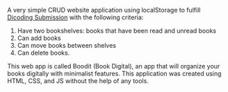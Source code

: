A very simple CRUD website application using localStorage to fulfill [Dicoding Submission](https://www.dicoding.com/academies/315) with the following criteria:
1. Have two bookshelves: books that have been read and unread books
2. Can add books
3. Can move books between shelves
4. Can delete books.

This web app is called Boodit (Book Digital), an app that will organize your books digitally with minimalist features. This application was created using HTML, CSS, and JS without the help of any tools.

